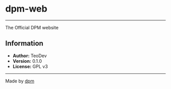 # dpm-web

---

The Official DPM website

## Information

- **Author:** TeoDev
- **Version:** 0.1.0
- **License:** GPL v3

---

Made by [dpm](https://github.com/dpmland/dpm)
